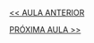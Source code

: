[<< AULA ANTERIOR](https://github.com/pvreboucas/entrega-continua-cd/blob/aula-01/aulas/5-Release%20Antipatterns.md)


[PRÓXIMA AULA >>](https://github.com/pvreboucas/entrega-continua-cd/blob/aula-02/aulas/1-Antes%20da%20Entrega%20Cont%C3%ADnua.md)

